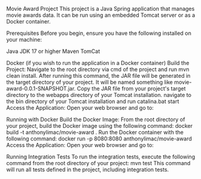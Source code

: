 Movie Award Project
This project is a Java Spring application that manages movie awards data. It can be run using an embedded Tomcat server or as a Docker container.

Prerequisites
Before you begin, ensure you have the following installed on your machine:

Java JDK 17 or higher
Maven
TomCat

Docker (if you wish to run the application in a Docker container)
Build the Project:
    Navigate to the root directory via cmd of the project and run mvn clean install.
    After running this command, the JAR file will be generated in the target directory of your project. It will be named something like movie-award-0.0.1-SNAPSHOT.jar.
    Copy the JAR file from your project's target directory to the webapps directory of your Tomcat installation.
    navigate to the bin directory of your Tomcat installation and run catalina.bat start
    Access the Application: Open your web browser and go to:


Running with Docker
    Build the Docker Image: From the root directory of your project, build the Docker image using the following command:
    docker build -t anthonylimac/movie-award .
    Run the Docker container with the following command: docker run -p 8080:8080 anthonylimac/movie-award
    Access the Application: Open your web browser and go to:


Running Integration Tests
    To run the integration tests, execute the following command from the root directory of your project: mvn test
This command will run all tests defined in the project, including integration tests.
